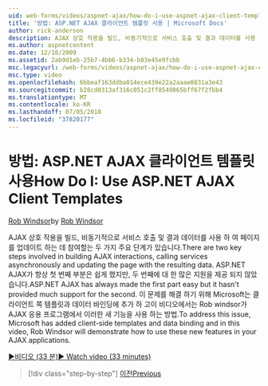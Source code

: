```yaml
---
uid: web-forms/videos/aspnet-ajax/how-do-i-use-aspnet-ajax-client-templates
title: '방법: ASP.NET AJAX 클라이언트 템플릿 사용 | Microsoft Docs'
author: rick-anderson
description: AJAX 상호 작용을 빌드, 비동기적으로 서비스 호출 및 결과 데이터를 사용 하 여 페이지를 업데이트 하는 데 참여할는 두 가지 주요 단계가 있습니다. ASP.NET AJAX h...
ms.author: aspnetcontent
ms.date: 12/18/2009
ms.assetid: 2ab9d1eb-25b7-4bb6-b334-b83e45e9fcbb
msc.legacyurl: /web-forms/videos/aspnet-ajax/how-do-i-use-aspnet-ajax-client-templates
msc.type: video
ms.openlocfilehash: 6bbeaf163ddba014ece439e22a2aaae0831a3e43
ms.sourcegitcommit: b28cd0313af316c051c2ff8549865bff67f2fbb4
ms.translationtype: MT
ms.contentlocale: ko-KR
ms.lasthandoff: 07/05/2018
ms.locfileid: "37820177"
---
```

<a name="how-do-i-use-aspnet-ajax-client-templates"></a><span data-ttu-id="f37e6-104">방법: ASP.NET AJAX 클라이언트 템플릿 사용</span><span class="sxs-lookup"><span data-stu-id="f37e6-104">How Do I: Use ASP.NET AJAX Client Templates</span></span>
====================
<span data-ttu-id="f37e6-105">[Rob Windsor](https://twitter.com/robwindsor)</span><span class="sxs-lookup"><span data-stu-id="f37e6-105">by [Rob Windsor](https://twitter.com/robwindsor)</span></span>

<span data-ttu-id="f37e6-106">AJAX 상호 작용을 빌드, 비동기적으로 서비스 호출 및 결과 데이터를 사용 하 여 페이지를 업데이트 하는 데 참여할는 두 가지 주요 단계가 있습니다.</span><span class="sxs-lookup"><span data-stu-id="f37e6-106">There are two key steps involved in building AJAX interactions, calling services asynchronously and updating the page with the resulting data.</span></span> <span data-ttu-id="f37e6-107">ASP.NET AJAX가 항상 첫 번째 부분은 쉽게 했지만, 두 번째에 대 한 많은 지원을 제공 되지 않았습니다.</span><span class="sxs-lookup"><span data-stu-id="f37e6-107">ASP.NET AJAX has always made the first part easy but it hasn't provided much support for the second.</span></span> <span data-ttu-id="f37e6-108">이 문제를 해결 하기 위해 Microsoft는 클라이언트 쪽 템플릿과 데이터 바인딩에 추가 하 고이 비디오에서는 Rob windsor가 AJAX 응용 프로그램에서 이러한 새 기능을 사용 하는 방법.</span><span class="sxs-lookup"><span data-stu-id="f37e6-108">To address this issue, Microsoft has added client-side templates and data binding and in this video, Rob Windsor will demonstrate how to use these new features in your AJAX applications.</span></span>

[<span data-ttu-id="f37e6-109">&#9654;비디오 (33 분)</span><span class="sxs-lookup"><span data-stu-id="f37e6-109">&#9654; Watch video (33 minutes)</span></span>](https://channel9.msdn.com/Blogs/ASP-NET-Site-Videos/how-do-i-use-aspnet-ajax-client-templates)

> [!div class="step-by-step"]
> [<span data-ttu-id="f37e6-110">이전</span><span class="sxs-lookup"><span data-stu-id="f37e6-110">Previous</span></span>](how-do-i-customize-error-handling-for-the-aspnet-ajax-updatepanel.md)
